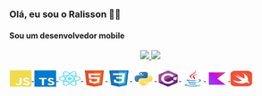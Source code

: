 ### Olá, eu sou o Ralisson 🚀🚀
#### Sou um desenvolvedor mobile

<div align="center">
  <a href="https://github.com/Ralisson-Mattias">
  <img height="180em" src="https://github-readme-stats.vercel.app/api?username=Ralisson-Mattias&show_icons=true&theme=dracula&include_all_commits=true&count_private=true"/>
  <img height="180em" src="https://github-readme-stats.vercel.app/api/top-langs/?username=Ralisson-Mattias&layout=compact&langs_count=7&theme=dracula"/>
</div>
<div style="display: inline_block"><br>
  <img align="center" alt="Ralisson-Js" height="30" width="40" src="https://raw.githubusercontent.com/devicons/devicon/master/icons/javascript/javascript-plain.svg">
  <img align="center" alt="Ralisson-Ts" height="30" width="40" src="https://raw.githubusercontent.com/devicons/devicon/master/icons/typescript/typescript-plain.svg">
  <img align="center" alt="Ralisson-React" height="30" width="40" src="https://raw.githubusercontent.com/devicons/devicon/master/icons/react/react-original.svg">
  <img align="center" alt="Ralisson-HTML" height="30" width="40" src="https://raw.githubusercontent.com/devicons/devicon/master/icons/html5/html5-original.svg">
  <img align="center" alt="Ralisson-CSS" height="30" width="40" src="https://raw.githubusercontent.com/devicons/devicon/master/icons/css3/css3-original.svg">
  <img align="center" alt="Ralisson-Python" height="30" width="40" src="https://raw.githubusercontent.com/devicons/devicon/master/icons/python/python-original.svg">
  <img align="center" alt="Ralisson-Csharp" height="30" width="40" src="https://raw.githubusercontent.com/devicons/devicon/master/icons/csharp/csharp-original.svg">
  <img align="center" alt="Ralisson-Csharp" height="30" width="40" src="https://raw.githubusercontent.com/devicons/devicon/master/icons/java/java-original.svg">
    <img align="center" alt="Ralisson-Csharp" height="30" width="40" src="https://raw.githubusercontent.com/devicons/devicon/master/icons/kotlin/kotlin-original.svg">
    <img align="center" alt="Ralisson-Csharp" height="30" width="40" src="https://raw.githubusercontent.com/devicons/devicon/master/icons/swift/swift-original.svg">
</div>

